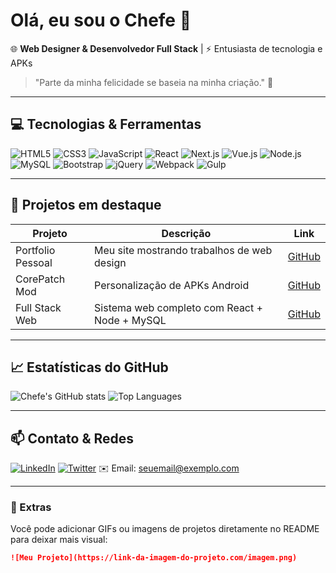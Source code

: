 # Olá, eu sou o Chefe 👋

🌐 **Web Designer & Desenvolvedor Full Stack** | ⚡ Entusiasta de tecnologia e APKs  
> "Parte da minha felicidade se baseia na minha criação." 🚀

---

## 💻 Tecnologias & Ferramentas

![HTML5](https://img.shields.io/badge/HTML5-E34F26?style=for-the-badge&logo=html5&logoColor=white)
![CSS3](https://img.shields.io/badge/CSS3-1572B6?style=for-the-badge&logo=css3&logoColor=white)
![JavaScript](https://img.shields.io/badge/JavaScript-F7DF1E?style=for-the-badge&logo=javascript&logoColor=black)
![React](https://img.shields.io/badge/React-61DAFB?style=for-the-badge&logo=react&logoColor=white)
![Next.js](https://img.shields.io/badge/Next.js-000000?style=for-the-badge&logo=next.js&logoColor=white)
![Vue.js](https://img.shields.io/badge/Vue.js-4FC08D?style=for-the-badge&logo=vue.js&logoColor=white)
![Node.js](https://img.shields.io/badge/Node.js-339933?style=for-the-badge&logo=node.js&logoColor=white)
![MySQL](https://img.shields.io/badge/MySQL-4479A1?style=for-the-badge&logo=mysql&logoColor=white)
![Bootstrap](https://img.shields.io/badge/Bootstrap-7952B3?style=for-the-badge&logo=bootstrap&logoColor=white)
![jQuery](https://img.shields.io/badge/jQuery-0769AD?style=for-the-badge&logo=jquery&logoColor=white)
![Webpack](https://img.shields.io/badge/Webpack-8DD6F9?style=for-the-badge&logo=webpack&logoColor=black)
![Gulp](https://img.shields.io/badge/Gulp-CF4647?style=for-the-badge&logo=gulp&logoColor=white)

---

## 🚀 Projetos em destaque

| Projeto | Descrição | Link |
|---------|-----------|------|
| Portfolio Pessoal | Meu site mostrando trabalhos de web design | [GitHub](https://github.com/SEU_USUARIO/portfolio) |
| CorePatch Mod | Personalização de APKs Android | [GitHub](https://github.com/SEU_USUARIO/corepatch) |
| Full Stack Web | Sistema web completo com React + Node + MySQL | [GitHub](https://github.com/SEU_USUARIO/fullstack-projeto) |

---

## 📈 Estatísticas do GitHub

![Chefe's GitHub stats](https://github-readme-stats.vercel.app/api?username=SEU_USUARIO&show_icons=true&theme=radical&hide_title=true)
![Top Languages](https://github-readme-stats.vercel.app/api/top-langs/?username=SEU_USUARIO&layout=compact&theme=radical)

---

## 📫 Contato & Redes

[![LinkedIn](https://img.shields.io/badge/LinkedIn-0A66C2?style=for-the-badge&logo=linkedin&logoColor=white)](https://www.linkedin.com/in/SEU_USUARIO)
[![Twitter](https://img.shields.io/badge/Twitter-1DA1F2?style=for-the-badge&logo=twitter&logoColor=white)](https://twitter.com/SEU_USUARIO)
✉️ Email: seuemail@exemplo.com

---

### 🎨 Extras

Você pode adicionar GIFs ou imagens de projetos diretamente no README para deixar mais visual:

```markdown
![Meu Projeto](https://link-da-imagem-do-projeto.com/imagem.png)
